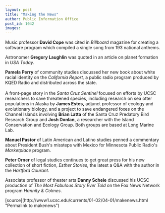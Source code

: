 ```yaml
---
layout: post
title: "Making the News"
author: Public Information Office
post_id: 1042
images:
---
```


<p>
  Music professor <b>David Cope</b> was cited in <i>Billboard</i> magazine for creating a software program which compiled a single song from 193 national anthems.
</p>
<p>
  Astronomer <b>Gregory Laughlin</b> was quoted in an article on planet formation in <i>USA Today.</i>
</p>
<p>
  <b>Pamela Perry</b> of community studies discussed her new book about white racial identity on the <i>California Report,</i> a public radio program produced by KQED Radio and distributed across the state. <i><br>
  <br></i>A front-page story in the <i>Santa Cruz Sentinel</i> focused on efforts by UCSC researchers to save threatened species, including research on sea otter populations in Alaska by <b>James Estes,</b> adjunct professor of ecology and evolutionary biology, and a project to save endangered foxes on the Channel Islands involving <b>Brian Latta</b> of the Santa Cruz Predatory Bird Research Group and <b>Josh Donlan,</b> a researcher with the Island Conservation and Ecology Group. Both groups are based at Long Marine Lab.
</p>
<p>
  <b>Manuel Pastor</b> of Latin American and Latino studies penned a commentary about President Bush's missteps with Mexico for Minnesota Public Radio's <i>Marketplace</i> program.
</p>
<p>
  <b>Peter Orner</b> of legal studies continues to get great press for his new collection of short fiction, <i>Esther Stories,</i> the latest a Q&amp;A with the author in the <i>Hartford Courant.</i>
</p>
<p>
  Associate professor of theater arts <b>Danny Scheie</b> discussed his UCSC production of <i>The Most Fabulous Story Ever Told</i> on the Fox News Network program <i>Hannity &amp; Colmes</i>.
</p>
<p>

</p>
<p>
  </p>
[source](http://www1.ucsc.edu/currents/01-02/04-01/makenews.html "Permalink to makenews")
